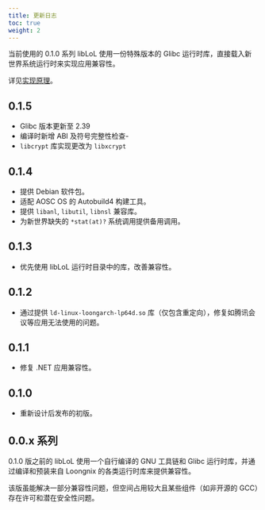 ```yaml
---
title: 更新日志
toc: true
weight: 2
---
```


当前使用的 0.1.0 系列 libLoL 使用一份特殊版本的 Glibc 运行时库，直接载入新世界系统运行时来实现应用兼容性。

详见[实现原理](/docs/dev/design)。

## 0.1.5

- Glibc 版本更新至 2.39
- 编译时新增 ABI 及符号完整性检查-
- `libcrypt` 库实现更改为 `libxcrypt`

## 0.1.4

- 提供 Debian 软件包。
- 适配 AOSC OS 的 Autobuild4 构建工具。
- 提供 `libanl`, `libutil`, `libnsl` 兼容库。
- 为新世界缺失的 `*stat(at)?` 系统调用提供备用调用。

## 0.1.3

- 优先使用 libLoL 运行时目录中的库，改善兼容性。

## 0.1.2

- 通过提供 `ld-linux-loongarch-lp64d.so` 库（仅包含重定向），修复如腾讯会议等应用无法使用的问题。

## 0.1.1

- 修复 .NET 应用兼容性。

## 0.1.0

- 重新设计后发布的初版。

## 0.0.x 系列

0.1.0 版之前的 libLoL 使用一个自行编译的 GNU 工具链和 Glibc 运行时库，并通过编译和预装来自 Loongnix 的各类运行时库来提供兼容性。

该版虽能解决一部分兼容性问题，但空间占用较大且某些组件（如非开源的 GCC）存在许可和潜在安全性问题。

